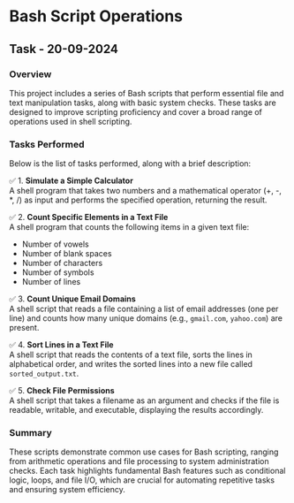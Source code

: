 # Bash Script Operations

## Task - 20-09-2024

### Overview

This project includes a series of Bash scripts that perform essential file and text manipulation tasks, along with basic system checks. These tasks are designed to improve scripting proficiency and cover a broad range of operations used in shell scripting.

### Tasks Performed

Below is the list of tasks performed, along with a brief description:

✅ 1. **Simulate a Simple Calculator**  
A shell program that takes two numbers and a mathematical operator (+, -, \*, /) as input and performs the specified operation, returning the result.

✅ 2. **Count Specific Elements in a Text File**  
A shell program that counts the following items in a given text file:

- Number of vowels
- Number of blank spaces
- Number of characters
- Number of symbols
- Number of lines

✅ 3. **Count Unique Email Domains**  
A shell script that reads a file containing a list of email addresses (one per line) and counts how many unique domains (e.g., `gmail.com`, `yahoo.com`) are present.

✅ 4. **Sort Lines in a Text File**  
A shell script that reads the contents of a text file, sorts the lines in alphabetical order, and writes the sorted lines into a new file called `sorted_output.txt`.

✅ 5. **Check File Permissions**  
A shell script that takes a filename as an argument and checks if the file is readable, writable, and executable, displaying the results accordingly.

### Summary

These scripts demonstrate common use cases for Bash scripting, ranging from arithmetic operations and file processing to system administration checks. Each task highlights fundamental Bash features such as conditional logic, loops, and file I/O, which are crucial for automating repetitive tasks and ensuring system efficiency.
